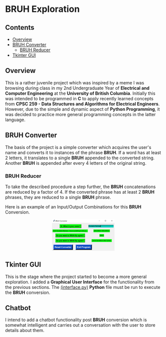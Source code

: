 # BRUH Exploration

## Contents
* [Overview](#Overview)
* [BRUH Converter](#BRUH-Converter)
    * [BRUH Reducer](#BRUH-Reducer)
* [Tkinter GUI](#Tkinter-GUI)

## Overview
This is a rather juvenile project which was inspired by a meme I was browsing during class in my 2nd Undergraduate Year of <b>Electrical and Computer Engineering</b> at the <b>University of British Columbia</b>. Initially this was intended to be programmed in <b>C</b> to apply recently learned concepts from <b>CPSC 259 - Data Structures and Algorithms for Electrical Engineers</b>. However, due to the simple and dynamic aspect of <b>Python Programming</b>, it was decided to practice more general programming concepts in the latter language.

## BRUH Converter
The basis of the project is a simple converter which acquires the user's name and converts it to instances of the phrase **BRUH**. If a word has at least 2 letters, it translates to a single **BRUH** appended to the converted string. Another **BRUH** is appended after every 4 letters of the original string.

### BRUH Reducer
To take the described procedure a step further, the **BRUH** concatenations are reduced by a factor of 4. If the converted phrase has at least 2 **BRUH** phrases, they are reduced to a single **BRUH** phrase.

Here is an example of an Input/Output Combinations for this **BRUH** Conversion.

<p align="center"><img src="Images/Demonstrations/Conversion.JPG" height="40%" width="40%" title="BRUH Conversion of Muntakim Rahman." ></p>

## Tkinter GUI
This is the stage where the project started to become a more general exploration. I added a <b>Graphical User Interface</b> for the functionality from the previous sections. The [(interface.py)](interface.py) <b>Python</b> file must be run to execute the **BRUH** conversion.

## Chatbot

I intend to add a chatbot functionality post **BRUH** conversion which is somewhat intelligent and carries out a conversation with the user to store details about them.

